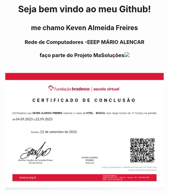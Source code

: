 <!DOCTYPE HTML>
<html>
<head>
</head>
<body>
<h1 align="center">Seja bem vindo ao meu Github! </h1>

<h2 align="center">me chamo Keven Almeida Freires</h2>
<h3 align="center">Rede de Computadores -EEEP MÁRIO ALENCAR</h3>
<h3 align="center">faço parte do Projeto MaSoluções<img id="img1" src="MASOLUCÕES.png" width="40px"></h3>

<h1 align="center>Rede Sociais</h1>

<img src="certificate_1700240516626.jpg" align="center">
<img src="20231117_190030_070103.jpg" align="center">
</body>
</html>